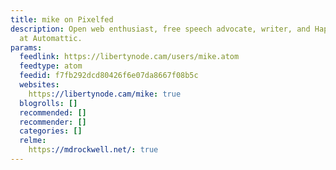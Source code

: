 ```yaml
---
title: mike on Pixelfed
description: Open web enthusiast, free speech advocate, writer, and Happiness Engineer
  at Automattic.
params:
  feedlink: https://libertynode.cam/users/mike.atom
  feedtype: atom
  feedid: f7fb292dcd80426f6e07da8667f08b5c
  websites:
    https://libertynode.cam/mike: true
  blogrolls: []
  recommended: []
  recommender: []
  categories: []
  relme:
    https://mdrockwell.net/: true
---
```


